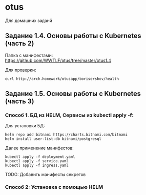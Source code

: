 # otus
Для домашних заданй
## Задание 1.4. Основы работы с Kubernetes (часть 2)
Папка с манифестами: https://github.com/WWTLF/otus/tree/master/otus1.4

Для проверки:
```
curl http://arch.homework/otusapp/borisershov/health
```

## Задание 1.5. Основы работы с Kubernetes (часть 3)

### Способ 1. БД из HELM, Сервисы из kubectl apply -f:

Для установки БД:
```
helm repo add bitnami https://charts.bitnami.com/bitnami
helm install user-list-db bitnami/postgresql 
```
Далее применение манифестов: 
```
kubectl apply -f deployment.yaml
kubectl apply -f service.yaml
kubectl apply -f ingress.yaml
```
TODO: Добавить манифесты секретов

### Способ 2: Установка с помощью HELM
